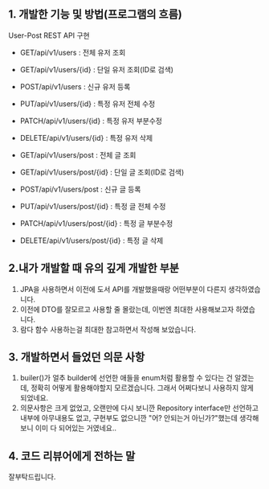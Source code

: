 ## 1. 개발한 기능 및 방법(프로그램의 흐름)
User-Post REST API 구현
- GET/api/v1/users : 전체 유저 조회
- GET/api/v1/users/{id} : 단일 유저 조회(ID로 검색)
- POST/api/v1/users : 신규 유저 등록
- PUT/api/v1/users/{id} : 특정 유저 전체 수정
- PATCH/api/v1/users/{id} : 특정 유저 부분수정
- DELETE/api/v1/users/{id} : 특정 유저 삭제

- GET/api/v1/users/post : 전체 글 조회
- GET/api/v1/users/post/{id} : 단일 글 조회(ID로 검색)
- POST/api/v1/users/post : 신규 글 등록
- PUT/api/v1/users/post/{id} : 특정 글 전체 수정
- PATCH/api/v1/users/post/{id} : 특정 글 부분수정
- DELETE/api/v1/users/post/{id} : 특정 글 삭제

## 2.내가 개발할 때 유의 깊게 개발한 부분
1. JPA을 사용하면서 이전에 도서 API를 개발했을때랑 어떤부분이 다른지 생각하였습니다.
2. 이전에 DTO를 잘모르고 사용할 줄 몰랐는데, 이번엔 최대한 사용해보고자 하였습니다.
3. 람다 함수 사용하는걸 최대한 참고하면서 작성해 보았습니다.

## 3. 개발하면서 들었던 의문 사항
1. builer()가 얼추 builder에 선언한 애들을 enum처럼 활용할 수 있다는 건 알겠는데, 정확히 어떻게 활용해야할지 모르겠습니다. 그래서 어쩌다보니 사용하지 않게 되었네요.
2. 의문사항은 크게 없었고, 오랜만에 다시 보니깐 Repository interface만 선언하고 내부에 아무내용도 없고, 구현부도 없으니깐 "어? 안되는거 아닌가?"했는데 생각해보니 이미 다 되어있는 거였네요..

## 4. 코드 리뷰어에게 전하는 말
잘부탁드립니다.
